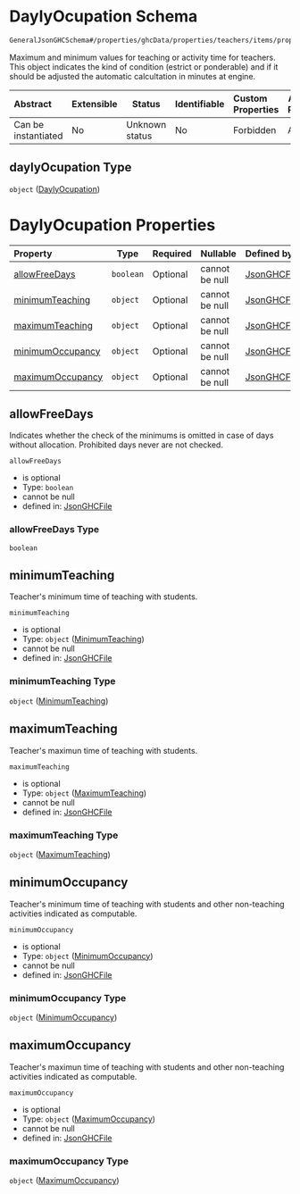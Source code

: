 # DaylyOcupation Schema

```txt
GeneralJsonGHCSchema#/properties/ghcData/properties/teachers/items/properties/settings/items/properties/daylyOcupation
```

Maximum and minimum values for teaching or activity time for teachers. This object indicates the kind of condition (estrict or ponderable) and if it should be adjusted the automatic calcultation in minutes at engine.


| Abstract            | Extensible | Status         | Identifiable | Custom Properties | Additional Properties | Access Restrictions | Defined In                                                         |
| :------------------ | ---------- | -------------- | ------------ | :---------------- | --------------------- | ------------------- | ------------------------------------------------------------------ |
| Can be instantiated | No         | Unknown status | No           | Forbidden         | Allowed               | none                | [ghc.schema.json\*](../out/ghc.schema.json "open original schema") |

## daylyOcupation Type

`object` ([DaylyOcupation](ghc-properties-ghcdata-properties-teachers-teacher-properties-settings-periodsetting-properties-daylyocupation.md))

# DaylyOcupation Properties

| Property                              | Type      | Required | Nullable       | Defined by                                                                                                                                                                                                                                                                                                        |
| :------------------------------------ | --------- | -------- | -------------- | :---------------------------------------------------------------------------------------------------------------------------------------------------------------------------------------------------------------------------------------------------------------------------------------------------------------- |
| [allowFreeDays](#allowfreedays)       | `boolean` | Optional | cannot be null | [JsonGHCFile](ghc-properties-ghcdata-properties-teachers-teacher-properties-settings-periodsetting-properties-daylyocupation-properties-allowfreedays.md "GeneralJsonGHCSchema#/properties/ghcData/properties/teachers/items/properties/settings/items/properties/daylyOcupation/properties/allowFreeDays")       |
| [minimumTeaching](#minimumteaching)   | `object`  | Optional | cannot be null | [JsonGHCFile](ghc-properties-ghcdata-properties-teachers-teacher-properties-settings-periodsetting-properties-daylyocupation-properties-minimumteaching.md "GeneralJsonGHCSchema#/properties/ghcData/properties/teachers/items/properties/settings/items/properties/daylyOcupation/properties/minimumTeaching")   |
| [maximumTeaching](#maximumteaching)   | `object`  | Optional | cannot be null | [JsonGHCFile](ghc-properties-ghcdata-properties-teachers-teacher-properties-settings-periodsetting-properties-daylyocupation-properties-maximumteaching.md "GeneralJsonGHCSchema#/properties/ghcData/properties/teachers/items/properties/settings/items/properties/daylyOcupation/properties/maximumTeaching")   |
| [minimumOccupancy](#minimumoccupancy) | `object`  | Optional | cannot be null | [JsonGHCFile](ghc-properties-ghcdata-properties-teachers-teacher-properties-settings-periodsetting-properties-daylyocupation-properties-minimumoccupancy.md "GeneralJsonGHCSchema#/properties/ghcData/properties/teachers/items/properties/settings/items/properties/daylyOcupation/properties/minimumOccupancy") |
| [maximumOccupancy](#maximumoccupancy) | `object`  | Optional | cannot be null | [JsonGHCFile](ghc-properties-ghcdata-properties-teachers-teacher-properties-settings-periodsetting-properties-daylyocupation-properties-maximumoccupancy.md "GeneralJsonGHCSchema#/properties/ghcData/properties/teachers/items/properties/settings/items/properties/daylyOcupation/properties/maximumOccupancy") |

## allowFreeDays

Indicates whether the check of the minimums is omitted in case of days without allocation. Prohibited days never are not checked.


`allowFreeDays`

-   is optional
-   Type: `boolean`
-   cannot be null
-   defined in: [JsonGHCFile](ghc-properties-ghcdata-properties-teachers-teacher-properties-settings-periodsetting-properties-daylyocupation-properties-allowfreedays.md "GeneralJsonGHCSchema#/properties/ghcData/properties/teachers/items/properties/settings/items/properties/daylyOcupation/properties/allowFreeDays")

### allowFreeDays Type

`boolean`

## minimumTeaching

Teacher's minimum time of teaching with students.


`minimumTeaching`

-   is optional
-   Type: `object` ([MinimumTeaching](ghc-properties-ghcdata-properties-teachers-teacher-properties-settings-periodsetting-properties-daylyocupation-properties-minimumteaching.md))
-   cannot be null
-   defined in: [JsonGHCFile](ghc-properties-ghcdata-properties-teachers-teacher-properties-settings-periodsetting-properties-daylyocupation-properties-minimumteaching.md "GeneralJsonGHCSchema#/properties/ghcData/properties/teachers/items/properties/settings/items/properties/daylyOcupation/properties/minimumTeaching")

### minimumTeaching Type

`object` ([MinimumTeaching](ghc-properties-ghcdata-properties-teachers-teacher-properties-settings-periodsetting-properties-daylyocupation-properties-minimumteaching.md))

## maximumTeaching

Teacher's maximun time of teaching with students.


`maximumTeaching`

-   is optional
-   Type: `object` ([MaximumTeaching](ghc-properties-ghcdata-properties-teachers-teacher-properties-settings-periodsetting-properties-daylyocupation-properties-maximumteaching.md))
-   cannot be null
-   defined in: [JsonGHCFile](ghc-properties-ghcdata-properties-teachers-teacher-properties-settings-periodsetting-properties-daylyocupation-properties-maximumteaching.md "GeneralJsonGHCSchema#/properties/ghcData/properties/teachers/items/properties/settings/items/properties/daylyOcupation/properties/maximumTeaching")

### maximumTeaching Type

`object` ([MaximumTeaching](ghc-properties-ghcdata-properties-teachers-teacher-properties-settings-periodsetting-properties-daylyocupation-properties-maximumteaching.md))

## minimumOccupancy

Teacher's minimum time of teaching with students and other non-teaching activities indicated as computable.


`minimumOccupancy`

-   is optional
-   Type: `object` ([MinimumOccupancy](ghc-properties-ghcdata-properties-teachers-teacher-properties-settings-periodsetting-properties-daylyocupation-properties-minimumoccupancy.md))
-   cannot be null
-   defined in: [JsonGHCFile](ghc-properties-ghcdata-properties-teachers-teacher-properties-settings-periodsetting-properties-daylyocupation-properties-minimumoccupancy.md "GeneralJsonGHCSchema#/properties/ghcData/properties/teachers/items/properties/settings/items/properties/daylyOcupation/properties/minimumOccupancy")

### minimumOccupancy Type

`object` ([MinimumOccupancy](ghc-properties-ghcdata-properties-teachers-teacher-properties-settings-periodsetting-properties-daylyocupation-properties-minimumoccupancy.md))

## maximumOccupancy

Teacher's maximun time of teaching with students and other non-teaching activities indicated as computable.


`maximumOccupancy`

-   is optional
-   Type: `object` ([MaximumOccupancy](ghc-properties-ghcdata-properties-teachers-teacher-properties-settings-periodsetting-properties-daylyocupation-properties-maximumoccupancy.md))
-   cannot be null
-   defined in: [JsonGHCFile](ghc-properties-ghcdata-properties-teachers-teacher-properties-settings-periodsetting-properties-daylyocupation-properties-maximumoccupancy.md "GeneralJsonGHCSchema#/properties/ghcData/properties/teachers/items/properties/settings/items/properties/daylyOcupation/properties/maximumOccupancy")

### maximumOccupancy Type

`object` ([MaximumOccupancy](ghc-properties-ghcdata-properties-teachers-teacher-properties-settings-periodsetting-properties-daylyocupation-properties-maximumoccupancy.md))
